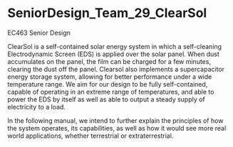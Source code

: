 # SeniorDesign_Team_29_ClearSol
EC463 Senior Design 

  ClearSol is a self-contained solar energy system in which a self-cleaning Electrodynamic Screen (EDS) is applied over the solar panel. When dust accumulates on the panel, the film can be charged for a few minutes, clearing the dust off the panel. Clearsol also implements a supercapacitor energy storage system, allowing for better performance under a wide temperature range. We aim for our design to be fully self-contained, capable of operating in an extreme range of temperatures, and able to power the EDS by itself as well as able to output a steady supply of electricity to a load.

  In the following manual, we intend to further explain the principles of how the system operates, its capabilities, as well as how it would see more real world applications, whether terrestrial or extraterrestrial.
